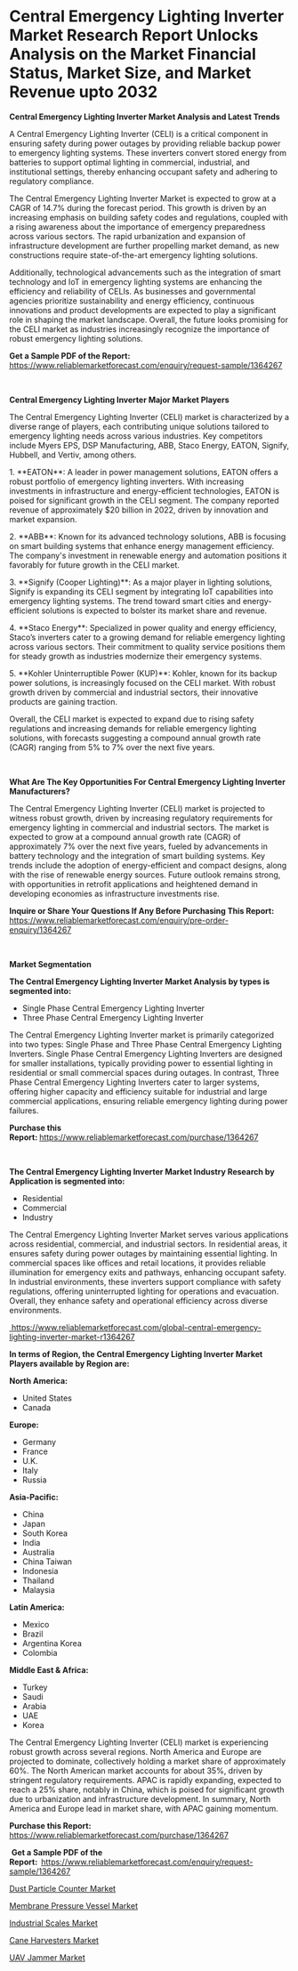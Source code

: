 <p><h1>Central Emergency Lighting Inverter Market Research Report Unlocks Analysis on the Market Financial Status, Market Size, and Market Revenue upto 2032</h1></p><p><strong>Central Emergency Lighting Inverter Market Analysis and Latest Trends</strong></p>
<p><p>A Central Emergency Lighting Inverter (CELI) is a critical component in ensuring safety during power outages by providing reliable backup power to emergency lighting systems. These inverters convert stored energy from batteries to support optimal lighting in commercial, industrial, and institutional settings, thereby enhancing occupant safety and adhering to regulatory compliance.</p><p>The Central Emergency Lighting Inverter Market is expected to grow at a CAGR of 14.7% during the forecast period. This growth is driven by an increasing emphasis on building safety codes and regulations, coupled with a rising awareness about the importance of emergency preparedness across various sectors. The rapid urbanization and expansion of infrastructure development are further propelling market demand, as new constructions require state-of-the-art emergency lighting solutions.</p><p>Additionally, technological advancements such as the integration of smart technology and IoT in emergency lighting systems are enhancing the efficiency and reliability of CELIs. As businesses and governmental agencies prioritize sustainability and energy efficiency, continuous innovations and product developments are expected to play a significant role in shaping the market landscape. Overall, the future looks promising for the CELI market as industries increasingly recognize the importance of robust emergency lighting solutions.</p></p>
<p><strong>Get a Sample PDF of the Report:&nbsp;</strong> <a href="https://www.reliablemarketforecast.com/enquiry/request-sample/1364267?utm_campaign=1998&utm_medium=2&utm_source=Github&utm_content=ia&utm_term=10042025&utm_id=central-emergency-lighting-inverter">https://www.reliablemarketforecast.com/enquiry/request-sample/1364267</a></p>
<p>&nbsp;</p>
<p><strong>Central Emergency Lighting Inverter Major Market Players</strong></p>
<p><p>The Central Emergency Lighting Inverter (CELI) market is characterized by a diverse range of players, each contributing unique solutions tailored to emergency lighting needs across various industries. Key competitors include Myers EPS, DSP Manufacturing, ABB, Staco Energy, EATON, Signify, Hubbell, and Vertiv, among others.</p><p>1. **EATON**: A leader in power management solutions, EATON offers a robust portfolio of emergency lighting inverters. With increasing investments in infrastructure and energy-efficient technologies, EATON is poised for significant growth in the CELI segment. The company reported revenue of approximately $20 billion in 2022, driven by innovation and market expansion.</p><p>2. **ABB**: Known for its advanced technology solutions, ABB is focusing on smart building systems that enhance energy management efficiency. The company's investment in renewable energy and automation positions it favorably for future growth in the CELI market.</p><p>3. **Signify (Cooper Lighting)**: As a major player in lighting solutions, Signify is expanding its CELI segment by integrating IoT capabilities into emergency lighting systems. The trend toward smart cities and energy-efficient solutions is expected to bolster its market share and revenue.</p><p>4. **Staco Energy**: Specialized in power quality and energy efficiency, Staco’s inverters cater to a growing demand for reliable emergency lighting across various sectors. Their commitment to quality service positions them for steady growth as industries modernize their emergency systems.</p><p>5. **Kohler Uninterruptible Power (KUP)**: Kohler, known for its backup power solutions, is increasingly focused on the CELI market. With robust growth driven by commercial and industrial sectors, their innovative products are gaining traction.</p><p>Overall, the CELI market is expected to expand due to rising safety regulations and increasing demands for reliable emergency lighting solutions, with forecasts suggesting a compound annual growth rate (CAGR) ranging from 5% to 7% over the next five years.</p></p>
<p>&nbsp;</p>
<p><strong>What Are The Key Opportunities For Central Emergency Lighting Inverter Manufacturers?</strong></p>
<p><p>The Central Emergency Lighting Inverter (CELI) market is projected to witness robust growth, driven by increasing regulatory requirements for emergency lighting in commercial and industrial sectors. The market is expected to grow at a compound annual growth rate (CAGR) of approximately 7% over the next five years, fueled by advancements in battery technology and the integration of smart building systems. Key trends include the adoption of energy-efficient and compact designs, along with the rise of renewable energy sources. Future outlook remains strong, with opportunities in retrofit applications and heightened demand in developing economies as infrastructure investments rise.</p></p>
<p><strong>Inquire or Share Your Questions If Any Before Purchasing This Report:</strong> <a href="https://www.reliablemarketforecast.com/enquiry/pre-order-enquiry/1364267?utm_campaign=1998&utm_medium=2&utm_source=Github&utm_content=ia&utm_term=10042025&utm_id=central-emergency-lighting-inverter">https://www.reliablemarketforecast.com/enquiry/pre-order-enquiry/1364267</a></p>
<p>&nbsp;</p>
<p><strong>Market Segmentation</strong></p>
<p><strong>The Central Emergency Lighting Inverter Market Analysis by types is segmented into:</strong></p>
<p><ul><li>Single Phase Central Emergency Lighting Inverter</li><li>Three Phase Central Emergency Lighting Inverter</li></ul></p>
<p><p>The Central Emergency Lighting Inverter market is primarily categorized into two types: Single Phase and Three Phase Central Emergency Lighting Inverters. Single Phase Central Emergency Lighting Inverters are designed for smaller installations, typically providing power to essential lighting in residential or small commercial spaces during outages. In contrast, Three Phase Central Emergency Lighting Inverters cater to larger systems, offering higher capacity and efficiency suitable for industrial and large commercial applications, ensuring reliable emergency lighting during power failures.</p></p>
<p><strong>Purchase this Report:&nbsp;</strong><a href="https://www.reliablemarketforecast.com/purchase/1364267?utm_campaign=1998&utm_medium=2&utm_source=Github&utm_content=ia&utm_term=10042025&utm_id=central-emergency-lighting-inverter">https://www.reliablemarketforecast.com/purchase/1364267</a></p>
<p>&nbsp;</p>
<p><strong>The Central Emergency Lighting Inverter Market Industry Research by Application is segmented into:</strong></p>
<p><ul><li>Residential</li><li>Commercial</li><li>Industry</li></ul></p>
<p><p>The Central Emergency Lighting Inverter Market serves various applications across residential, commercial, and industrial sectors. In residential areas, it ensures safety during power outages by maintaining essential lighting. In commercial spaces like offices and retail locations, it provides reliable illumination for emergency exits and pathways, enhancing occupant safety. In industrial environments, these inverters support compliance with safety regulations, offering uninterrupted lighting for operations and evacuation. Overall, they enhance safety and operational efficiency across diverse environments.</p></p>
<p><a href="https://www.reliablemarketforecast.com/global-central-emergency-lighting-inverter-market-r1364267?utm_campaign=1998&utm_medium=2&utm_source=Github&utm_content=ia&utm_term=10042025&utm_id=central-emergency-lighting-inverter">&nbsp;https://www.reliablemarketforecast.com/global-central-emergency-lighting-inverter-market-r1364267</a></p>
<p><strong>In terms of Region, the Central Emergency Lighting Inverter Market Players available by Region are:</strong></p>
<p>
    <p> <strong> North America: </strong>
        <ul>
            <li>United States</li>
            <li>Canada</li>
        </ul>
        </p> 
    <p> <strong> Europe: </strong>
        <ul>
            <li>Germany</li>
            <li>France</li>
            <li>U.K.</li>
            <li>Italy</li>
            <li>Russia</li>
        </ul>
        </p> 
    <p> <strong> Asia-Pacific: </strong>
        <ul>
            <li>China</li>
            <li>Japan</li>
            <li>South Korea</li>
            <li>India</li>
            <li>Australia</li>
            <li>China Taiwan</li>
            <li>Indonesia</li>
            <li>Thailand</li>
            <li>Malaysia</li>
        </ul>
        </p> 
    <p> <strong> Latin America: </strong>
        <ul>
            <li>Mexico</li>
            <li>Brazil</li>
            <li>Argentina Korea</li>
            <li>Colombia</li>
        </ul>
        </p> 
    <p> <strong> Middle East & Africa: </strong>
        <ul>
            <li>Turkey</li>
            <li>Saudi</li>
            <li>Arabia</li>
            <li>UAE</li>
            <li>Korea</li>
        </ul>
    </p>
    </p>
<p><p>The Central Emergency Lighting Inverter (CELI) market is experiencing robust growth across several regions. North America and Europe are projected to dominate, collectively holding a market share of approximately 60%. The North American market accounts for about 35%, driven by stringent regulatory requirements. APAC is rapidly expanding, expected to reach a 25% share, notably in China, which is poised for significant growth due to urbanization and infrastructure development. In summary, North America and Europe lead in market share, with APAC gaining momentum.</p></p>
<p><strong>Purchase this Report: </strong><a href="https://www.reliablemarketforecast.com/purchase/1364267?utm_campaign=1998&utm_medium=2&utm_source=Github&utm_content=ia&utm_term=10042025&utm_id=central-emergency-lighting-inverter">https://www.reliablemarketforecast.com/purchase/1364267</a></p>
<p>&nbsp;<strong>Get a Sample PDF of the Report:&nbsp;&nbsp;</strong><a href="https://www.reliablemarketforecast.com/enquiry/request-sample/1364267?utm_campaign=1998&utm_medium=2&utm_source=Github&utm_content=ia&utm_term=10042025&utm_id=central-emergency-lighting-inverter">https://www.reliablemarketforecast.com/enquiry/request-sample/1364267</a></p>
<p><strong></strong></p>
<p><p><a href="https://github.com/floengsubb/Market-Research-Report-List-1/blob/main/dust-particle-counter-market.md?utm_campaign=1998&utm_medium=2&utm_source=Github&utm_content=ia&utm_term=10042025&utm_id=central-emergency-lighting-inverter">Dust Particle Counter Market</a></p><p><a href="https://github.com/zemonarutaep/Market-Research-Report-List-1/blob/main/membrane-pressure-vessel-market.md?utm_campaign=1998&utm_medium=2&utm_source=Github&utm_content=ia&utm_term=10042025&utm_id=central-emergency-lighting-inverter">Membrane Pressure Vessel Market</a></p><p><a href="https://github.com/buluckcapps2/Market-Research-Report-List-1/blob/main/industrial-scales-market.md?utm_campaign=1998&utm_medium=2&utm_source=Github&utm_content=ia&utm_term=10042025&utm_id=central-emergency-lighting-inverter">Industrial Scales Market</a></p><p><a href="https://github.com/ujanoandryvw/Market-Research-Report-List-1/blob/main/cane-harvesters-market.md?utm_campaign=1998&utm_medium=2&utm_source=Github&utm_content=ia&utm_term=10042025&utm_id=central-emergency-lighting-inverter">Cane Harvesters Market</a></p><p><a href="https://github.com/donnypolan/Market-Research-Report-List-1/blob/main/uav-jammer-market.md?utm_campaign=1998&utm_medium=2&utm_source=Github&utm_content=ia&utm_term=10042025&utm_id=central-emergency-lighting-inverter">UAV Jammer Market</a></p></p>